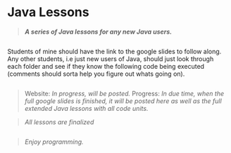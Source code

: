 # Java Lessons

>***A series of Java lessons for any new Java users.***

<pre></pre>

Students of mine should have the link to the google slides to follow along. Any other 
students, i.e just new users of Java, should just look through each folder and see 
if they know the following code being executed (comments should sorta help you figure out whats going on). 

<pre></pre>

> Website: *In progress, will be posted.*
> Progress: *In due time, when the full google slides is finished, it will be posted here as well as the full extended Java lessons with all code units.* 

> *All lessons are finalized*

<pre></pre>

>*Enjoy programming.* 
